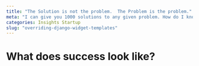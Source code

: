 ```yaml
---
title: "The Solution is not the problem.  The Problem is the problem."
meta: "I can give you 1000 solutions to any given problem. How do I know if any of them are the solution?"
categories: Insights Startup
slug: "overriding-django-widget-templates"
---
```


# What does success look like?